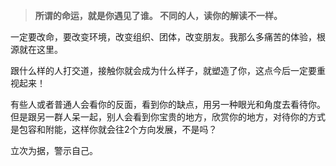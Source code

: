 >**所谓的命运，就是你遇见了谁。
不同的人，读你的解读不一样。**

一定要改命，要改变环境，改变组织、团体，改变朋友。我那么多痛苦的体验，根源就在这里。

跟什么样的人打交道，接触你就会成为什么样子，就塑造了你，这点今后一定要重视起来！

有些人或者普通人会看你的反面，看到你的缺点，用另一种眼光和角度去看待你。但是跟另一群人呆一起，别人会看到你宝贵的地方，欣赏你的地方，对待你的方式是包容和附能，这样你就会往2个方向发展，不是吗？


立次为据，警示自己。
